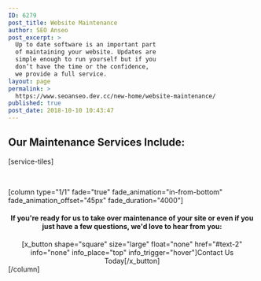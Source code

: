 ```yaml
---
ID: 6279
post_title: Website Maintenance
author: SEO Anseo
post_excerpt: >
  Up to date software is an important part
  of maintaining your website. Updates are
  simple enough to run yourself but if you
  don’t have the time or the confidence,
  we provide a full service.
layout: page
permalink: >
  https://www.seoanseo.dev.cc/new-home/website-maintenance/
published: true
post_date: 2018-10-10 10:43:47
---
```

<div class="center">
<h2>Our Maintenance Services Include:</h2>
</div>
[service-tiles]
<div id="x-section-1" class="lesser-width x-section" style="margin: 0px; padding: 45px 0px; background-color: transparent;">[column type="1/1" fade="true" fade_animation="in-from-bottom" fade_animation_offset="45px" fade_duration="4000"]
<center>
<h4 class="nocap">If you're ready for us to take over maintenance of your site or even if you just have a few questions, we'd love to hear from you:</h4>
[x_button shape="square" size="large" float="none" href="#text-2" info="none" info_place="top" info_trigger="hover"]Contact Us Today[/x_button]

</center>[/column]</div>